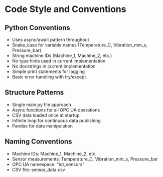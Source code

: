 # Code Style and Conventions

## Python Conventions
- Uses async/await pattern throughout
- Snake_case for variable names (Temperature_C, Vibration_mm_s, Pressure_bar)
- String machine IDs (Machine_1, Machine_2, etc.)
- No type hints used in current implementation
- No docstrings in current implementation
- Simple print statements for logging
- Basic error handling with try/except

## Structure Patterns
- Single main.py file approach
- Async functions for all OPC UA operations
- CSV data loaded once at startup
- Infinite loop for continuous data publishing
- Pandas for data manipulation

## Naming Conventions
- Machine IDs: Machine_1, Machine_2, etc.
- Sensor measurements: Temperature_C, Vibration_mm_s, Pressure_bar
- OPC UA namespace: "iot_sensors"
- CSV file: sensor_data.csv